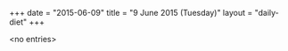 +++
date = "2015-06-09"
title = "9 June 2015 (Tuesday)"
layout = "daily-diet"
+++

<p>&lt;no entries&gt;</p>